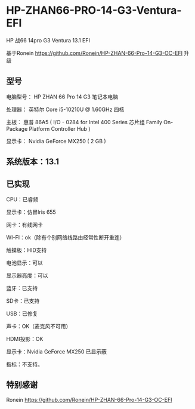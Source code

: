 # HP-ZHAN66-PRO-14-G3-Ventura-EFI
HP 战66 14pro G3 Ventura 13.1 EFI

基于Ronein  https://github.com/Ronein/HP-ZHAN-66-Pro-14-G3-OC-EFI 升级
## 型号
电脑型号： HP ZHAN 66 Pro 14 G3 笔记本电脑

处理器： 英特尔 Core i5-10210U @ 1.60GHz 四核

主板： 惠普 86A5 ( I/O - 0284 for Intel 400 Series 芯片组 Family On-Package Platform Controller Hub )

显示卡： Nvidia GeForce MX250 ( 2 GB )
## 系统版本：13.1
## 已实现
CPU：已睿频

显示卡：仿冒Iris 655

网卡：有线网卡

WI-FI：ok（除有个别网络线路由经常性断开重连）

触摸板：HID支持

电池显示：可以

显示器亮度：可以

蓝牙：已支持

SD卡：已支持

USB：已修复

声卡：OK（麦克风不可用）

HDMI投影：OK

显示卡：Nvidia GeForce MX250 已显示蔽

指标：不支持。

## 特别感谢

Ronein  https://github.com/Ronein/HP-ZHAN-66-Pro-14-G3-OC-EFI
 
